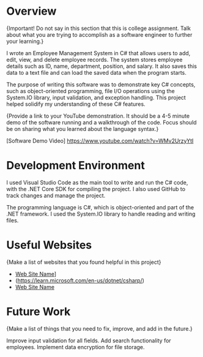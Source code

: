 # Overview

{Important! Do not say in this section that this is college assignment. Talk about what you are trying to accomplish as a software engineer to further your learning.}

I wrote an Employee Management System in C# that allows users to add, edit, view, and delete employee records. The system stores employee details such as ID, name, department, position, and salary. It also saves this data to a text file and can load the saved data when the program starts.

The purpose of writing this software was to demonstrate key C# concepts, such as object-oriented programming, file I/O operations using the System.IO library, input validation, and exception handling. This project helped solidify my understanding of these C# features.

{Provide a link to your YouTube demonstration. It should be a 4-5 minute demo of the software running and a walkthrough of the code. Focus should be on sharing what you learned about the language syntax.}

[Software Demo Video] https://www.youtube.com/watch?v=WMv2UrzyYtI

# Development Environment

I used Visual Studio Code as the main tool to write and run the C# code, with the .NET Core SDK for compiling the project. I also used GitHub to track changes and manage the project.

The programming language is C#, which is object-oriented and part of the .NET framework. I used the System.IO library to handle reading and writing files.

# Useful Websites

{Make a list of websites that you found helpful in this project}

- [Web Site Name](https://learn.microsoft.com/en-us/troubleshoot/developer/visualstudio/csharp/language-compilers/read-write-text-file)]
- (https://learn.microsoft.com/en-us/dotnet/csharp/)
- [Web Site Name](https://www.w3schools.com/)


# Future Work

{Make a list of things that you need to fix, improve, and add in the future.}

Improve input validation for all fields.
Add search functionality for employees.
Implement data encryption for file storage.
